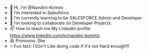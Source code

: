 - 👋 Hi, I’m @Nandini-Kommi
- 👀 I’m interested in Salesforce 
- 🌱 I’m currently learning to be  SALESFORCE Admin and Developer 
- 💞️ I’m looking to collaborate on Developer Projects 
- 📫 How to reach me My LinkedIn profile https://www.linkedin.com/in/nandini-kommi/
- 😄 Pronouns: She
- ⚡ Fun fact: I Don't Like doing code if it's not Hard enough!!!

<!---
Nandini-Kommi/Nandini-Kommi is a ✨ special ✨ repository because its `README.md` (this file) appears on your GitHub profile.
You can click the Preview link to take a look at your changes.
--->
